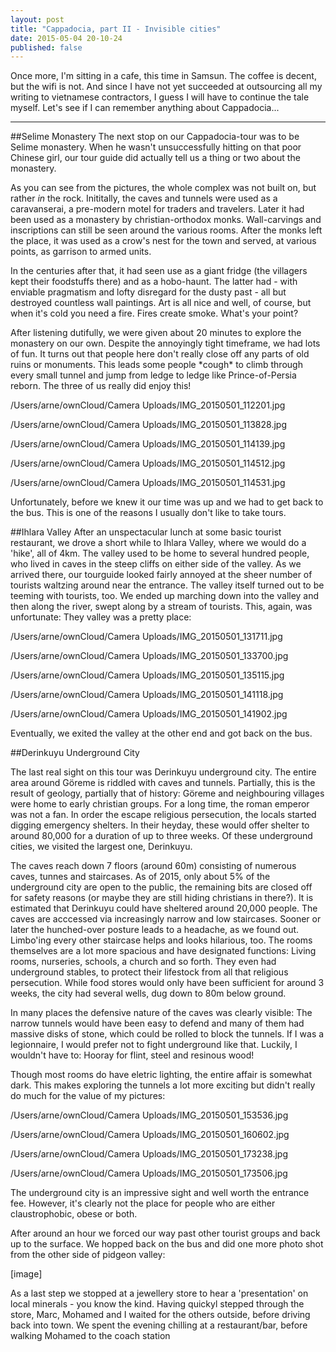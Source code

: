 ```yaml
---
layout: post
title: "Cappadocia, part II - Invisible cities"
date: 2015-05-04 20-10-24
published: false
---
```


Once more, I'm sitting in a cafe, this time in Samsun. The coffee is decent, but the wifi is not. And since I have not yet succeeded at outsourcing all my writing to vietnamese contractors, I guess I will have to continue the tale myself. Let's see if I can remember anything about Cappadocia...


---

##Selime Monastery
The next stop on our Cappadocia-tour was to be Selime monastery. When he wasn't unsuccessfully hitting on that poor Chinese girl, our tour guide did actually tell us a thing or two about the monastery.

As you can see from the pictures, the whole complex was not built on, but rather _in_ the rock. Inititally, the caves and tunnels were used as a caravanserai, a pre-modern motel for traders and travelers. Later it had been used as a monastery by christian-orthodox monks. Wall-carvings and inscriptions can still be seen around the various rooms. After the monks left the place, it was used as a crow's nest for the town and served, at various points, as garrison to armed units.

In the centuries after that, it had seen use as a giant fridge (the villagers kept their foodstuffs there) and as a hobo-haunt. The latter had - with enviable pragmatism and lofty disregard for the dusty past - all but destroyed countless wall paintings. Art is all nice and well, of course, but when it's cold you need a fire. Fires create smoke. What's your point?

After listening dutifully, we were given about 20 minutes to explore the monastery on our own. Despite the annoyingly tight timeframe, we had lots of fun. It turns out that people here don't really close off any parts of old ruins or monuments. This leads some people \*cough\* to climb through every small tunnel and jump from ledge to ledge like Prince-of-Persia reborn. The three of us really did enjoy this!


/Users/arne/ownCloud/Camera Uploads/IMG_20150501_112201.jpg

/Users/arne/ownCloud/Camera Uploads/IMG_20150501_113828.jpg

/Users/arne/ownCloud/Camera Uploads/IMG_20150501_114139.jpg

/Users/arne/ownCloud/Camera Uploads/IMG_20150501_114512.jpg

/Users/arne/ownCloud/Camera Uploads/IMG_20150501_114531.jpg

Unfortunately, before we knew it our time was up and we had to get back to the bus. This is one of the reasons I usually don't like to take tours. 


##Ihlara Valley
After an unspectacular lunch at some basic tourist restaurant, we drove a short while to Ihlara Valley, where we would do a 'hike', all of 4km. The valley used to be home to several hundred people, who lived in caves in the steep cliffs on either side of the valley. As we arrived there, our tourguide looked fairly annoyed at the sheer number of tourists waltzing around near the entrance. The valley itself turned out to be teeming with tourists, too. We ended up marching down into the valley and then along the river, swept along by a stream of tourists. This, again, was unfortunate: They valley was a pretty place: 

/Users/arne/ownCloud/Camera Uploads/IMG_20150501_131711.jpg

/Users/arne/ownCloud/Camera Uploads/IMG_20150501_133700.jpg

/Users/arne/ownCloud/Camera Uploads/IMG_20150501_135115.jpg

/Users/arne/ownCloud/Camera Uploads/IMG_20150501_141118.jpg

/Users/arne/ownCloud/Camera Uploads/IMG_20150501_141902.jpg


Eventually, we exited the valley at the other end and got back on the bus.



##Derinkuyu Underground City

The last real sight on this tour was Derinkuyu underground city. The entire area around Göreme is riddled with caves and tunnels. Partially, this is the result of geology, partially that of history: Göreme and neighbouring villages were home to early christian groups. For a long time, the roman emperor was not a fan. In order the escape religious persecution, the locals started digging emergency shelters. In their heyday, these would offer shelter to around 80,000 for a duration of up to three weeks. Of these underground cities, we visited the largest one, Derinkuyu.

The caves reach down 7 floors (around 60m) consisting of numerous caves, tunnes and staircases. As of 2015, only about 5% of the underground city are open to the public, the remaining bits are closed off for safety reasons (or maybe they are still hiding christians in there?). It is estimated that Derinkuyu could have sheltered around 20,000 people. The caves are acccessed via increasingly narrow and low staircases. Sooner or later the hunched-over posture leads to a headache, as we found out. Limbo'ing every other staircase helps and looks hilarious, too. The rooms themselves are a lot more spacious and have designated functions: Living rooms, nurseries, schools, a church and so forth. They even had underground stables, to protect their lifestock from all that religious persecution. While food stores would only have been sufficient for around 3 weeks, the city had several wells, dug down to 80m below ground.

In many places the defensive nature of the caves was clearly visible: The narrow tunnels would have been easy to defend and many of them had massive disks of stone, which could be rolled to block the tunnels. If I was a legionnaire, I would prefer not to fight underground like that. Luckily, I wouldn't have to: Hooray for flint, steel and resinous wood!

Though most rooms do have eletric lighting, the entire affair is somewhat dark. This makes exploring the tunnels a lot more exciting but didn't really do much for the value of my pictures:

/Users/arne/ownCloud/Camera Uploads/IMG_20150501_153536.jpg

/Users/arne/ownCloud/Camera Uploads/IMG_20150501_160602.jpg

/Users/arne/ownCloud/Camera Uploads/IMG_20150501_173238.jpg

/Users/arne/ownCloud/Camera Uploads/IMG_20150501_173506.jpg

The underground city is an impressive sight and well worth the entrance fee. However, it's clearly not the place for people who are either claustrophobic, obese or both.

After around an hour we forced our way past other tourist groups and back up to the surface. We hopped back on the bus and did one more photo shot from the other side of pidgeon valley:

[image]


As a last step we stopped at a jewellery store to hear a 'presentation' on local minerals - you know the kind. Having quickyl stepped through the store, Marc, Mohamed and I waited for the others outside, before driving back into town. We spent the evening chilling at a restaurant/bar, before walking Mohamed to the coach station 
























